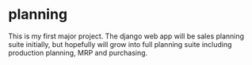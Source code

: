 # planning

This is my first major project. The django web app will be sales planning suite initially, but hopefully will grow into full planning suite including production planning, MRP and purchasing.
